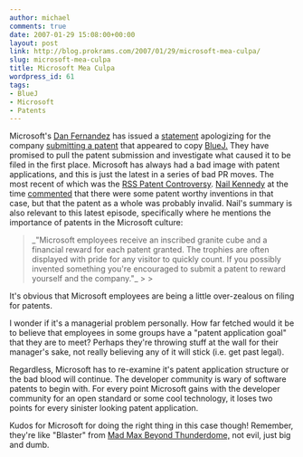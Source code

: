 ```yaml
---
author: michael
comments: true
date: 2007-01-29 15:08:00+00:00
layout: post
link: http://blog.prokrams.com/2007/01/29/microsoft-mea-culpa/
slug: microsoft-mea-culpa
title: Microsoft Mea Culpa
wordpress_id: 61
tags:
- BlueJ
- Microsoft
- Patents
---
```


Microsoft's [Dan Fernandez](http://blogs.msdn.com/danielfe) has issued a [statement](http://blogs.msdn.com/danielfe/archive/2007/01/28/update-response-to-bluej-patent-issues.aspx) apologizing for the company [submitting a patent](http://blogs.zdnet.com/Burnette/?p=245) that appeared to copy [BlueJ.](http://www.bluej.org/)  They have promised to pull the patent submission and investigate what caused it to be filed in the first place.  Microsoft has always had a bad image with patent applications, and this is just the latest in a series of bad PR moves.  The most recent of which was the [RSS Patent Controversy](http://mashable.com/2006/12/21/microsoft-tries-to-patent-rss-readers/). [Nail Kennedy](http://www.niallkennedy.com/) at the time [commented](http://www.niallkennedy.com/blog/archives/2006/12/microsoft-feed-platform-patent-review.html) that there were some patent worthy inventions in that case, but that the patent as a whole was probably invalid.  Nail's summary is also relevant to this latest episode, specifically where he mentions the importance of patents in the Microsoft culture:

<blockquote>_"Microsoft employees receive an inscribed granite cube and a financial reward for each patent granted. The trophies are often displayed with pride for any visitor to quickly count. If you possibly invented something you're encouraged to submit a patent to reward yourself and the company."_
> 
> </blockquote>

It's obvious that Microsoft employees are being a little over-zealous on filing for patents.  

I wonder if it's a managerial problem personally.  How far fetched would it be to believe that employees in some groups have a "patent application goal" that they are to meet?  Perhaps they're throwing stuff at the wall for their manager's sake, not really believing any of it will stick (i.e. get past legal).  

Regardless, Microsoft has to re-examine it's patent application structure or the bad blood will continue.  The developer community is wary of software patents to begin with.  For every point Microsoft gains with the developer community for an open standard or some cool technology, it loses two points for every sinister looking patent application.

Kudos for Microsoft for doing the right thing in this case though!  Remember, they're like "Blaster" from [Mad Max Beyond Thunderdome,](http://en.wikipedia.org/wiki/Mad_Max_3) not evil, just big and dumb.
